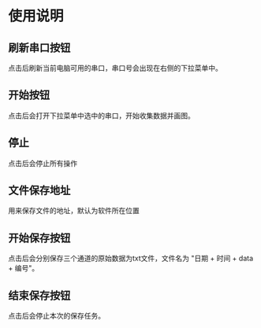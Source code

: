 <!--
 * @Description: In User Settings Edit
 * @Author: your name
 * @Date: 2019-08-10 15:00:00
 * @LastEditTime: 2019-08-10 15:49:15
 * @LastEditors: Please set LastEditors
 -->

# 使用说明

## 刷新串口按钮
点击后刷新当前电脑可用的串口，串口号会出现在右侧的下拉菜单中。

## 开始按钮
点击后会打开下拉菜单中选中的串口，开始收集数据并画图。

## 停止
点击后会停止所有操作

## 文件保存地址
用来保存文件的地址，默认为软件所在位置

## 开始保存按钮
点击后会分别保存三个通道的原始数据为txt文件，文件名为 "日期 + 时间 + data + 编号"。

## 结束保存按钮
点击后会停止本次的保存任务。
